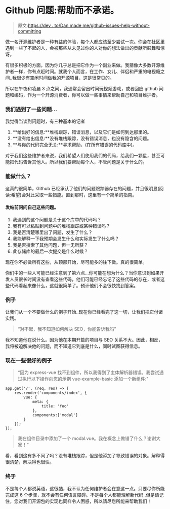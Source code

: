 # Github 问题:帮助而不承诺。

> 原文:[https://dev . to/Dan made me/github-issues-help-without-committing](https://dev.to/danmademe/github-issues-helping-without-committing)

做一名开源维护者是一种有益的体验，每个人都应该至少尝试一次。你会在社区里遇到一些了不起的人，会被那些从未见过你的人对你的想法做出的贡献所鼓舞和惊讶。

有很多积极的方面，因为你几乎总是把它作为一个副业来做。我猜像大多数开源维护者一样，你有点赶时间。就我个人而言，在工作、女儿、伴侣和严重的电视瘾之间..我很少有空闲时间做我的开源项目，这是很常见的。

所以在午夜和凌晨 3 点之间，我通常会留出时间玩视频游戏，或者回应 github 问题和编码，作为一个开源消费者，你可以做一些事情来帮助自己和项目维护者。

### 我们遇到了一些问题...

我觉得当谈到问题时，有三种基本的记者

1.  **给出好的信息:**堆栈跟踪，错误消息，以及它们是如何到达那里的。
2.  **没有给出信息:**没有堆栈跟踪，没有错误消息，也没有隐含的问题。
3.  **与你的代码完全无关:**寻求帮助，(在所有错误的代码库中)。

对于我们这些维护者来说，我们希望人们使用我们的代码，给我们一颗星，甚至可能把代码告诉其他人。所以我们要帮助每个人，不管问题是关于什么的。

### 能做什么？

这真的很简单，Github 已经承认了他们的问题跟踪器存在的问题，并且很明显(阅读:希望)会对此采取一些措施。直到那时，这里有一个简单的指南。

#### 发帖前问问自己这些问题。

1.  我遇到的这个问题是关于这个库中的代码吗？
2.  我有可以粘贴到问题中的堆栈跟踪或某种错误吗？
3.  我是否清楚哪里出了问题，发生了什么？
4.  我能解释一下我预期会发生什么和实际发生了什么吗？
5.  我是否搜索了其他问题，但一无所获？
6.  此存储库的最后一次提交是什么时候？

现在你不必做所有这些，从顶部开始，尽可能多的往下做。真的很简单。

你们中的一些人可能已经注意到了第六点...你可能在想为什么？当你意识到如果开发人员很长时间没有查看这些代码，他们可能已经忘记了这些代码的存在，或者这些代码看起来像什么，这就很简单了。预计他们不会很快找到答案。

### 例子

让我们从一个不要做什么的例子开始..现在你已经看完了这一切，让我们把它付诸实践。

> “对不起，我不知道如何解决 SEO，你能告诉我吗”

我不知道他在说什么。因为他在本期开篇的项目与 SEO 关系不大。因此，相反，我将被迫解决他的问题，而不知道它到底是什么，同时试图获得信息。

### 现在一些很好的例子

> “因为 express-vue 找不到组件，所以我得到了主体解析器错误。我尝试通过执行以下操作向您的示例 vue-example-basic 添加一个新组件:"

```
app.get('/', (req, res) => {
    res.render('components/index', {
        vue: {
            meta: {
                title: 'foo'
            },
            components:['modal']
        }
    });
}); 
```

> 我在组件目录中添加了一个 modal.vue。我在概念上做错了什么？谢谢大家！”

看，看到这有多不同了吗？没有堆栈跟踪，但是他添加了导致错误的对象。解释得很清楚，解决得也很快。

### 终于

不是每个人都说英语，这很酷，我不认为任何维护者会在意这一点。只要尽你所能完成这 6 个步骤，就不会有任何语言障碍。不是每个人都能理解新代码..但是请记住，您对我们开源包的实现也同样令人困惑，所以请尽您所能来帮助我们！